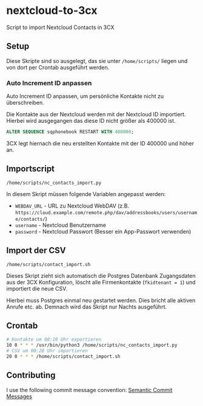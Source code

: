 # nextcloud-to-3cx
Script to import Nextcloud Contacts in 3CX

## Setup

Diese Skripte sind so ausgelegt, das sie unter `/home/scripts/` liegen und von dort per Crontab ausgeführt werden.

### Auto Increment ID anpassen

Auto Increment ID anpassen, um persönliche Kontakte nicht zu überschreiben.

Die Kontakte aus der Nextcloud werden mit der Nextcloud ID importiert. Hierbei wird ausgegangen das diese ID nicht größer als 400000 ist.

```sql
ALTER SEQUENCE sqphonebook RESTART WITH 400000;
```

3CX legt hiernach die neu erstellten Kontakte mit der ID 400000 und höher an.

## Importscript

`/home/scripts/nc_contacts_import.py`

In diesem Skript müssen folgende Variablen angepasst werden:

- `WEBDAV_URL` - URL zu Nextcloud WebDAV (z.B. `https://cloud.example.com/remote.php/dav/addressbooks/users/username/contacts/`)
- `username` - Nextcloud Benutzername
- `password` - Nextcloud Passwort (Besser ein App-Passwort verwenden)

## Import der CSV

`/home/scripts/contact_import.sh`

Dieses Skript zieht sich automatisch die Postgres Datenbank Zugangsdaten aus der 3CX Konfiguration, löscht alle Firmenkontakte (`fkidtenant = 1`) und importiert die neue CSV.

Hierbei muss Postgres einmal neu gestartet werden. Dies bricht alle aktiven Anrufe etc. ab. Demnach wird das Skript nur Nachts ausgeführt.

## Crontab

```bash
# Kontakte um 00:10 Uhr exportieren
10 0 * * * /usr/bin/python3 /home/scripts/nc_contacts_import.py
# CSV um 00:20 Uhr importieren
20 0 * * * /home/scripts/contact_import.sh
```

## Contributing

I use the following commit message convention: [Semantic Commit Messages](https://gist.github.com/bastianleicht/2a43faa85eb6bce79f2afa110cd764fc)